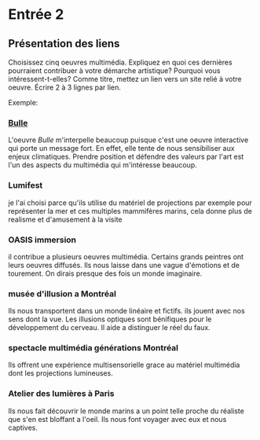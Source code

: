 # Entrée 2
## Présentation des liens
Choisissez cinq oeuvres multimédia. Expliquez en quoi ces dernières pourraient contribuer à votre démarche artistique? Pourquoi vous intéressent-t-elles? Comme titre, mettez un lien vers un site relié à votre oeuvre. Écrire 2 à 3 lignes par lien.

Exemple: 
### [Bulle](https://www.onf.ca/interactif/bulle/) 
L'oeuvre *Bulle* m'interpelle beaucoup puisque c'est une oeuvre interactive qui porte un message fort. En effet, elle tente de nous sensibiliser aux enjeux climatiques. Prendre position et défendre des valeurs par l'art est l'un des aspects du multimédia qui m'intéresse beaucoup. 

### Lumifest
je l'ai choisi parce qu'ils utilise du matériel de projections par exemple pour représenter la mer et ces multiples mammifères marins, cela donne plus de realisme et d'amusement à la visite
### OASIS immersion
il contribue a plusieurs oeuvres multimédia. Certains grands peintres ont leurs oeuvres diffusés. Ils nous laisse dans une vague d'émotions et de tourement. On dirais presque des fois un monde imaginaire.

### musée d'illusion a Montréal
Ils nous transportent dans un monde linéaire et fictifs. ils jouent avec nos sens dont la vue. Les illusions optiques sont bénifiques pour le développement du cerveau. Il aide a distinguer le réel du faux.

### spectacle multimédia générations Montréal 
Ils offrent une expérience multisensorielle grace au matériel multimédia dont les projections lumineuses.

### Atelier des lumières à Paris
Ils nous fait découvrir le monde marins a un point telle proche du réaliste que s'en est bloffant a l'oeil. Ils nous font voyager avec eux et nous captives.

